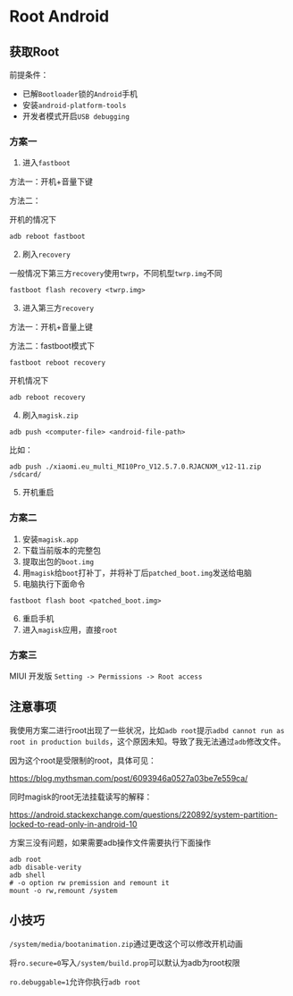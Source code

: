 # Root Android

## 获取Root

前提条件：

- 已解`Bootloader`锁的`Android`手机
- 安装`android-platform-tools`
- 开发者模式开启`USB debugging`

### 方案一

1. 进入`fastboot`

方法一：开机+音量下键

方法二：

开机的情况下

```shell
adb reboot fastboot
```

2. 刷入`recovery`

一般情况下第三方`recovery`使用`twrp`，不同机型`twrp.img`不同

```shell
fastboot flash recovery <twrp.img> 
```

3. 进入第三方`recovery`

方法一：开机+音量上键

方法二：fastboot模式下

```shell
fastboot reboot recovery
```

开机情况下

```shell
adb reboot recovery
```

4. 刷入`magisk.zip`

```
adb push <computer-file> <android-file-path>
```

比如：

```
adb push ./xiaomi.eu_multi_MI10Pro_V12.5.7.0.RJACNXM_v12-11.zip /sdcard/
```

5. 开机重启

### 方案二

1. 安装`magisk.app`
2. 下载当前版本的完整包
3. 提取出包的`boot.img`
4. 用`magisk`给`boot`打补丁，并将补丁后`patched_boot.img`发送给电脑
5. 电脑执行下面命令

```shell
fastboot flash boot <patched_boot.img>
```

6. 重启手机
7. 进入`magisk`应用，直接`root`

### 方案三

MIUI 开发版 `Setting -> Permissions -> Root access`

## 注意事项

我使用方案二进行root出现了一些状况，比如`adb root`提示`adbd cannot run as root in production builds`，这个原因未知。导致了我无法通过`adb`修改文件。

因为这个root是受限制的root，具体可见：

https://blog.mythsman.com/post/6093946a0527a03be7e559ca/

同时magisk的root无法挂载读写的解释：

https://android.stackexchange.com/questions/220892/system-partition-locked-to-read-only-in-android-10

方案三没有问题，如果需要adb操作文件需要执行下面操作

```shell
adb root
adb disable-verity
adb shell
# -o option rw premission and remount it
mount -o rw,remount /system
```

## 小技巧

`/system/media/bootanimation.zip`通过更改这个可以修改开机动画

将`ro.secure=0`写入`/system/build.prop`可以默认为adb为root权限

`ro.debuggable=1`允许你执行`adb root`